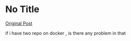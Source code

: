 # No Title

[Original Post](https://discourse.onlinedegree.iitm.ac.in/t/164277/361)

<p>if i have two repo on docker , is there any problem in that</p>